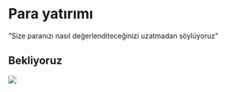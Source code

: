 <h1>Para yatırımı</h2>

"Size paranızı nasıl değerlenditeceğinizi uzatmadan söylüyoruz"

<h2>Bekliyoruz</h2>

![](big.gif)


